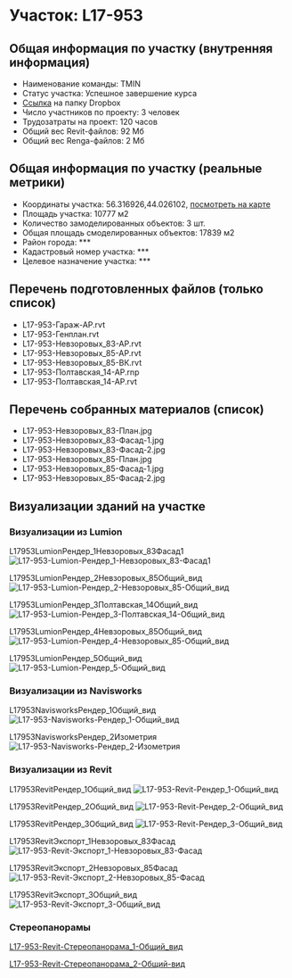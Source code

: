 # Участок: L17-953
## Общая информация по участку (внутренняя информация)
+ Наименование команды: TMIN
+ Статус участка: Успешное завершение курса
+ [Ссылка](https://www.dropbox.com/sh/wvvgv1nw1iqred9/AAAMFey9hxY_XO4-0ixfgotXa/L17_953?dl=0) на папку Dropbox
+ Число участников по проекту: 3 человек
+ Трудозатраты на проект: 120 часов
+ Общий вес Revit-файлов: 92 Мб
+ Общий вес Renga-файлов: 2 Мб
## Общая информация по участку (реальные метрики)
+ Координаты участка: 56.316926,44.026102, [посмотреть на карте](yandex.ru/maps/47/nizhny-novgorod/?ll=56.316926%2C44.026102&z=19)
+ Площадь участка: 10777 м2
+ Количество замоделированных объектов: 3 шт.
+ Общая площадь смоделированных объектов: 17839 м2
+ Район города: *** 
+ Кадастровый номер участка: *** 
+ Целевое назначение участка: *** 
## Перечень подготовленных файлов (только список)
+ L17-953-Гараж-АР.rvt
+ L17-953-Генплан.rvt
+ L17-953-Невзоровых_83-АР.rvt
+ L17-953-Невзоровых_85-АР.rvt
+ L17-953-Невзоровых_85-ВК.rvt
+ L17-953-Полтавская_14-АР.rnp
+ L17-953-Полтавская_14-АР.rvt
## Перечень собранных материалов (список)
+ L17-953-Невзоровых_83-План.jpg
+ L17-953-Невзоровых_83-Фасад-1.jpg
+ L17-953-Невзоровых_83-Фасад-2.jpg
+ L17-953-Невзоровых_85-План.jpg
+ L17-953-Невзоровых_85-Фасад-1.jpg
+ L17-953-Невзоровых_85-Фасад-2.jpg
## Визуализации зданий на участке
### Визуализации из Lumion
L17953LumionРендер_1Невзоровых_83Фасад1
![L17-953-Lumion-Рендер_1-Невзоровых_83-Фасад1](/Images/L17_953/L17-953-Lumion-Рендер_1-Невзоровых_83-Фасад1_Compressed.jpg)

L17953LumionРендер_2Невзоровых_85Общий_вид
![L17-953-Lumion-Рендер_2-Невзоровых_85-Общий_вид](/Images/L17_953/L17-953-Lumion-Рендер_2-Невзоровых_85-Общий_вид_Compressed.jpg)

L17953LumionРендер_3Полтавская_14Общий_вид
![L17-953-Lumion-Рендер_3-Полтавская_14-Общий_вид](/Images/L17_953/L17-953-Lumion-Рендер_3-Полтавская_14-Общий_вид_Compressed.jpg)

L17953LumionРендер_4Невзоровых_85Общий_вид
![L17-953-Lumion-Рендер_4-Невзоровых_85-Общий_вид](/Images/L17_953/L17-953-Lumion-Рендер_4-Невзоровых_85-Общий_вид_Compressed.jpg)

L17953LumionРендер_5Общий_вид
![L17-953-Lumion-Рендер_5-Общий_вид](/Images/L17_953/L17-953-Lumion-Рендер_5-Общий_вид_Compressed.jpg)

### Визуализации из Navisworks
L17953NavisworksРендер_1Общий_вид
![L17-953-Navisworks-Рендер_1-Общий_вид](/Images/L17_953/L17-953-Navisworks-Рендер_1-Общий_вид_Compressed.jpg)

L17953NavisworksРендер_2Изометрия
![L17-953-Navisworks-Рендер_2-Изометрия](/Images/L17_953/L17-953-Navisworks-Рендер_2-Изометрия_Compressed.jpg)

### Визуализации из Revit
L17953RevitРендер_1Общий_вид
![L17-953-Revit-Рендер_1-Общий_вид](/Images/L17_953/L17-953-Revit-Рендер_1-Общий_вид_Compressed.jpg)

L17953RevitРендер_2Общий_вид
![L17-953-Revit-Рендер_2-Общий_вид](/Images/L17_953/L17-953-Revit-Рендер_2-Общий_вид_Compressed.jpg)

L17953RevitРендер_3Общий_вид
![L17-953-Revit-Рендер_3-Общий_вид](/Images/L17_953/L17-953-Revit-Рендер_3-Общий_вид_Compressed.jpg)

L17953RevitЭкспорт_1Невзоровых_83Фасад
![L17-953-Revit-Экспорт_1-Невзоровых_83-Фасад](/Images/L17_953/L17-953-Revit-Экспорт_1-Невзоровых_83-Фасад_Compressed.jpg)

L17953RevitЭкспорт_2Невзоровых_85Фасад
![L17-953-Revit-Экспорт_2-Невзоровых_85-Фасад](/Images/L17_953/L17-953-Revit-Экспорт_2-Невзоровых_85-Фасад_Compressed.jpg)

L17953RevitЭкспорт_3Общий_вид
![L17-953-Revit-Экспорт_3-Общий_вид](/Images/L17_953/L17-953-Revit-Экспорт_3-Общий_вид_Compressed.jpg)

### Стереопанорамы
[L17-953-Revit-Стереопанорама_1-Общий_вид](https://pano.autodesk.com/pano.html?url=jpgs/0ff0e5aa-33fe-466d-9bb5-40752e40775d&version=2)

[L17-953-Revit-Стереопанорама_2-Общий-вид](https://pano.autodesk.com/pano.html?url=jpgs/e9ddf1ce-1d74-4ade-97f2-712c5a370907&version=2)

